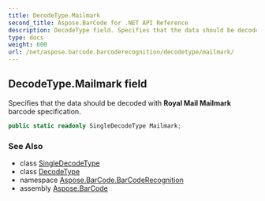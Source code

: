 ```yaml
---
title: DecodeType.Mailmark
second_title: Aspose.BarCode for .NET API Reference
description: DecodeType field. Specifies that the data should be decoded with Royal Mail Mailmark barcode specification
type: docs
weight: 600
url: /net/aspose.barcode.barcoderecognition/decodetype/mailmark/
---
```

## DecodeType.Mailmark field

Specifies that the data should be decoded with **Royal Mail Mailmark** barcode specification.

```csharp
public static readonly SingleDecodeType Mailmark;
```

### See Also

* class [SingleDecodeType](../../singledecodetype/)
* class [DecodeType](../)
* namespace [Aspose.BarCode.BarCodeRecognition](../../../aspose.barcode.barcoderecognition/)
* assembly [Aspose.BarCode](../../../)


